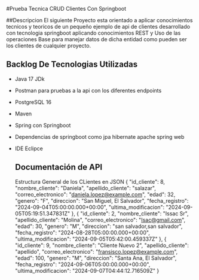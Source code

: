 #Prueba Tecnica CRUD Clientes Con Springboot

##Descripcion
El siguiente Proyecto esta orientado a aplicar conocimientos tecnicos y teoricos de un pequeño ejemplo de api de clientes 
desarrollado con tecnologia springboot aplicando conocimientos REST y Uso de las operaciones Base para manejar datos de dicha entidad como pueden ser los clientes
de cualquier proyecto.

## Backlog De Tecnologias Utilizadas
- Java 17 JDk
- Postman para pruebas a la api con los diferentes endpoints
- PostgreSQL 16
- Maven
- Spring con Springboot
- Dependencias de springboot como jpa hibernate apache spring web
- IDE Eclipce

  ## Documentación de API

  Estructura General de los CLientes en JSON
   {
        "id_cliente": 8,
        "nombre_cliente": "Daniela",
        "apellido_cliente": "salazar",
        "correo_electronico": "daniela.lopez@example.com",
        "edad": 32,
        "genero": "F",
        "direccion": "San Miguel, El Salvador",
        "fecha_registro": "2024-09-04T05:00:00.000+00:00",
        "ultima_modificacion": "2024-09-05T05:19:51.347831Z"
    },
    {
        "id_cliente": 2,
        "nombre_cliente": "Issac Sr",
        "apellido_cliente": "Molina",
        "correo_electronico": "Isac@gmail.com",
        "edad": 30,
        "genero": "M",
        "direccion": "san salvador,san salvador",
        "fecha_registro": "2024-08-28T05:00:00.000+00:00",
        "ultima_modificacion": "2024-09-05T05:42:00.459337Z"
    },
    {
        "id_cliente": 9,
        "nombre_cliente": "Cliente Nuevo 2",
        "apellido_cliente": "apellido",
        "correo_electronico": "fransisco.lopez@example.com",
        "edad": 100,
        "genero": "M",
        "direccion": "Santa Ana, El Salvador",
        "fecha_registro": "2024-09-06T05:00:00.000+00:00",
        "ultima_modificacion": "2024-09-07T04:44:12.716509Z"
    }



